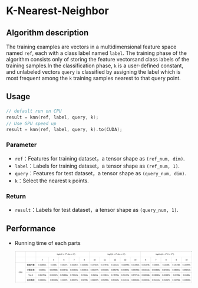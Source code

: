 # K-Nearest-Neighbor

## Algorithm description

The training examples are vectors in a multidimensional feature space named `ref`, each with a class label named `label`. The training phase of the algorithm consists only of storing the feature vectorsand class labels of the training samples.In the classification phase, `k` is a user-defined constant, and unlabeled vectors `query` is classified by assigning the label which is most frequent among the `k` training samples nearest to that query point.

## Usage

```cpp
// default run on CPU
result = knn(ref, label, query, k);
// Use GPU speed up
result = knn(ref, label, query, k).to(CUDA);
```

### Parameter

* `ref`：Features for training dataset，a tensor shape as `(ref_num, dim)`.
* `label`：Labels for training dataset，a tensor shape as `(ref_num, 1)`.
* `query`：Features for test dataset，a tensor shape as `(query_num, dim)`.
* `k`：Select the nearest `k` points.

### Return

* `result`：Labels for test dataset，a tensor shape as `(query_num, 1)`.

## Performance

* Running time of each parts

  ![图1 实验数据](../images/knn/knn-time.png)